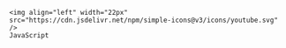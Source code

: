 
    <img align="left" width="22px" src="https://cdn.jsdelivr.net/npm/simple-icons@v3/icons/youtube.svg" />
    JavaScript


